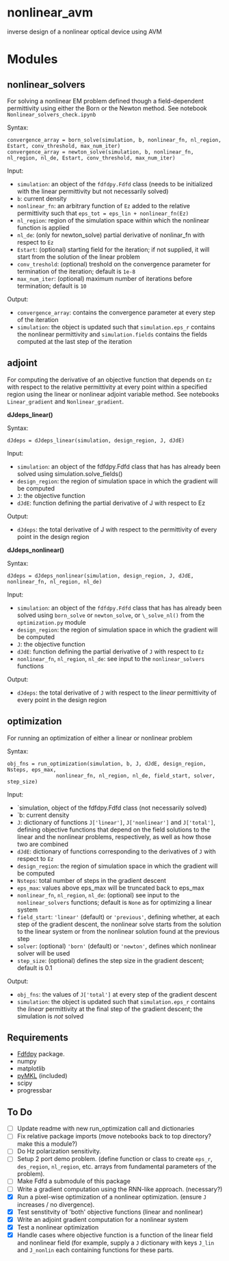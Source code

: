 # nonlinear_avm
inverse design of a nonlinear optical device using AVM

# Modules

## nonlinear_solvers
For solving a nonlinear EM problem defined though a field-dependent permittivity using either the Born or the Newton method. See notebook `Nonlinear_solvers_check.ipynb`

Syntax: 

    convergence_array = born_solve(simulation, b, nonlinear_fn, nl_region, Estart, conv_threshold, max_num_iter)
    convergence_array = newton_solve(simulation, b, nonlinear_fn, nl_region, nl_de, Estart, conv_threshold, max_num_iter)

Input:
- `simulation`: an object of the `fdfdpy.Fdfd` class (needs to be initialized with the linear permittivity but not necessarily solved)
- `b`: current density
- `nonlinear_fn`: an arbitrary function of `Ez` added to the relative permittivity such that `eps_tot = eps_lin + nonlinear_fn(Ez)`
- `nl_region`: region of the simulation space within which the nonlinear function is applied
- `nl_de`: (only for newton_solve) partial derivative of nonlinar_fn with respect to `Ez`
- `Estart`: (optional) starting field for the iteration; if not supplied, it will start from the solution of the linear problem
- `conv_treshold`: (optional) treshold on the convergence parameter for termination of the iteration; default is `1e-8`
- `max_num_iter`: (optional) maximum number of iterations before termination; default is `10`

Output:
- `convergence_array`: contains the convergence parameter at every step of the iteration
- `simulation`: the object is updated such that `simulation.eps_r` contains the nonlinear permittivity and `simulation.fields` contains the fields computed at the last step of the iteration

## adjoint
For computing the derivative of an objective function that depends on `Ez` with respect to the relative permittivity at every point within a specified region using the linear or nonlinear adjoint variable method. See notebooks `Linear_gradient` and `Nonlinear_gradient`.

**dJdeps_linear()**

Syntax:

    dJdeps = dJdeps_linear(simulation, design_region, J, dJdE)

Input:
- `simulation`: an object of the fdfdpy.Fdfd class that has has already been solved using simulation.solve_fields()
- `design_region`: the region of simulation space in which the gradient will be computed
- `J`: the objective function 
- `dJdE`: function defining the partial derivative of J with respect to Ez

Output:
- `dJdeps`: the total derivative of J with respect to the permittivity of every point in the design region

**dJdeps_nonlinear()**

Syntax:

    dJdeps = dJdeps_nonlinear(simulation, design_region, J, dJdE, nonlinear_fn, nl_region, nl_de)

Input:
- `simulation`: an object of the `fdfdpy.Fdfd` class that has has already been solved using `born_solve` or `newton_solve`, or `\_solve_nl()` from the `optimization.py` module
- `design_region`: the region of simulation space in which the gradient will be computed
- `J`: the objective function 
- `dJdE`: function defining the partial derivative of `J` with respect to `Ez`
- `nonlinear_fn`, `nl_region`, `nl_de`: see input to the `nonlinear_solvers` functions

Output:
- `dJdeps`: the total derivative of `J` with respect to the *linear* permittivity of every point in the design region

## optimization
For running an optimization of either a linear or nonlinear problem 

Syntax:

    obj_fns = run_optimization(simulation, b, J, dJdE, design_region, Nsteps, eps_max, 
					nonlinear_fn, nl_region, nl_de, field_start, solver, step_size)

Input:
- `simulation, object of the fdfdpy.Fdfd class (not necessarily solved)
- `b: current density
- `J`: dictionary of functions `J['linear']`, `J['nonlinear']` and `J['total']`, defining objective functions that depend on the field solutions to the linear and the nonlinear problems, respectively, as well as how those two are combined
- `dJdE`: dictionary of functions corresponding to the derivatives of `J` with respect to `Ez`
- `design_region`: the region of simulation space in which the gradient will be computed
- `Nsteps`: total number of steps in the gradient descent
- `eps_max`: values above eps_max will be truncated back to eps_max
- `nonlinear_fn`, `nl_region`, `nl_de`: (optional) see input to the `nonlinear_solvers` functions; default is `None` as for optimizing a linear system
- `field_start`: `'linear'` (default) or `'previous'`, defining whether, at each step of the gradient descent, the nonlinear solve starts from the solution to the linear system or from the nonlinear solution found at the previous step
- `solver`: (optional) `'born'` (default) or `'newton'`, defines which nonlinear solver will be used
- `step_size`: (optional) defines the step size in the gradient descent; default is 0.1
          
Output:
- `obj_fns`: the values of `J['total']` at every step of the gradient descent
- `simulation`: the object is updated such that `simulation.eps_r` contains the *linear* permittivity at the final step of the gradient descent; the simulation is *not* solved

## Requirements
- [Fdfdpy](https://github.com/fancompute/fdfdpy) package.
- numpy
- matplotlib
- [pyMKL](https://github.com/dwfmarchant/pyMKL) (included)
- scipy
- progressbar

## To Do
- [ ] Update readme with new run_optimization call and dictionaries
- [ ] Fix relative package imports (move notebooks back to top directory? make this a module?)
- [ ] Do Hz polarization sensitivity.
- [ ] Setup 2 port demo problem.  (define function or class to create `eps_r`, `des_region`, `nl_region`, etc. arrays from fundamental parameters of the problem).
- [ ] Make Fdfd a submodule of this package
- [ ] Write a gradient computation using the RNN-like approach. (necessary?)
- [x] Run a pixel-wise optimization of a nonlinear optimization. (ensure `J` increases / no divergence).
- [x] Test senstitvity of 'both' objective functions (linear and nonlinear)
- [x] Write an adjoint gradient computation for a nonlinear system
- [x] Test a nonlinear optimization
- [x] Handle cases where objective function is a function of the linear field and nonlinear field (for example, supply a `J` dictionary with keys `J_lin` and `J_nonlin` each containing functions for these parts.
